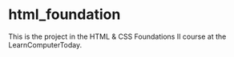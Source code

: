 # html_foundation
This is the project in the HTML &amp; CSS Foundations II course at the LearnComputerToday.
